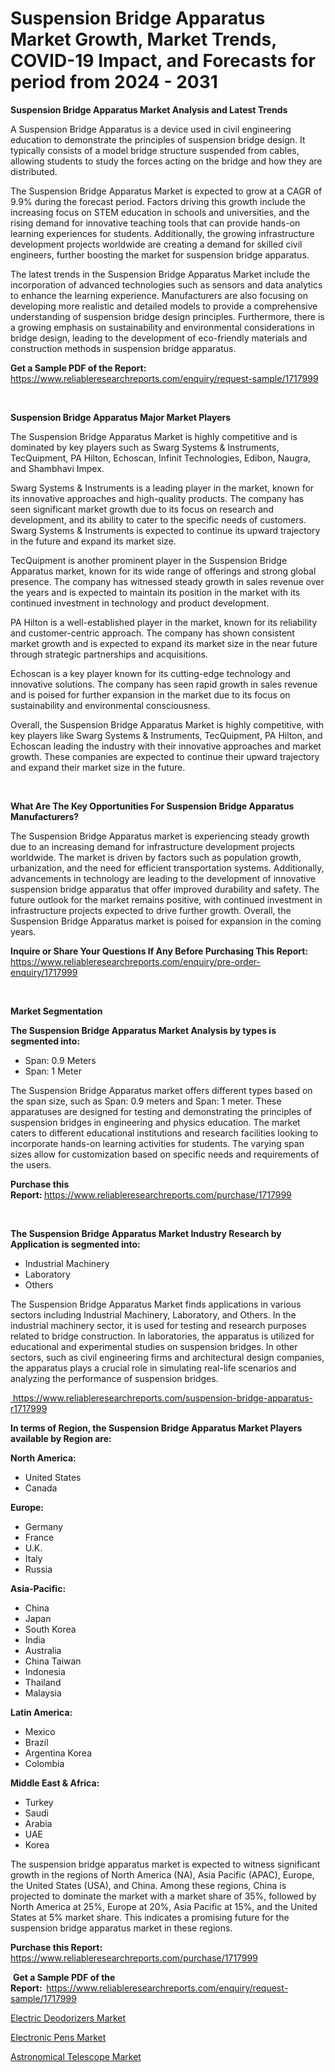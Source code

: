 <p><h1>Suspension Bridge Apparatus Market Growth, Market Trends, COVID-19 Impact, and Forecasts for period from 2024 - 2031</h1></p><p><strong>Suspension Bridge Apparatus Market Analysis and Latest Trends</strong></p>
<p><p>A Suspension Bridge Apparatus is a device used in civil engineering education to demonstrate the principles of suspension bridge design. It typically consists of a model bridge structure suspended from cables, allowing students to study the forces acting on the bridge and how they are distributed.</p><p>The Suspension Bridge Apparatus Market is expected to grow at a CAGR of 9.9% during the forecast period. Factors driving this growth include the increasing focus on STEM education in schools and universities, and the rising demand for innovative teaching tools that can provide hands-on learning experiences for students. Additionally, the growing infrastructure development projects worldwide are creating a demand for skilled civil engineers, further boosting the market for suspension bridge apparatus.</p><p>The latest trends in the Suspension Bridge Apparatus Market include the incorporation of advanced technologies such as sensors and data analytics to enhance the learning experience. Manufacturers are also focusing on developing more realistic and detailed models to provide a comprehensive understanding of suspension bridge design principles. Furthermore, there is a growing emphasis on sustainability and environmental considerations in bridge design, leading to the development of eco-friendly materials and construction methods in suspension bridge apparatus.</p></p>
<p><strong>Get a Sample PDF of the Report:&nbsp;</strong> <a href="https://www.reliableresearchreports.com/enquiry/request-sample/1717999">https://www.reliableresearchreports.com/enquiry/request-sample/1717999</a></p>
<p>&nbsp;</p>
<p><strong>Suspension Bridge Apparatus Major Market Players</strong></p>
<p><p>The Suspension Bridge Apparatus Market is highly competitive and is dominated by key players such as Swarg Systems & Instruments, TecQuipment, PA Hilton, Echoscan, Infinit Technologies, Edibon, Naugra, and Shambhavi Impex.</p><p>Swarg Systems & Instruments is a leading player in the market, known for its innovative approaches and high-quality products. The company has seen significant market growth due to its focus on research and development, and its ability to cater to the specific needs of customers. Swarg Systems & Instruments is expected to continue its upward trajectory in the future and expand its market size.</p><p>TecQuipment is another prominent player in the Suspension Bridge Apparatus market, known for its wide range of offerings and strong global presence. The company has witnessed steady growth in sales revenue over the years and is expected to maintain its position in the market with its continued investment in technology and product development.</p><p>PA Hilton is a well-established player in the market, known for its reliability and customer-centric approach. The company has shown consistent market growth and is expected to expand its market size in the near future through strategic partnerships and acquisitions.</p><p>Echoscan is a key player known for its cutting-edge technology and innovative solutions. The company has seen rapid growth in sales revenue and is poised for further expansion in the market due to its focus on sustainability and environmental consciousness.</p><p>Overall, the Suspension Bridge Apparatus Market is highly competitive, with key players like Swarg Systems & Instruments, TecQuipment, PA Hilton, and Echoscan leading the industry with their innovative approaches and market growth. These companies are expected to continue their upward trajectory and expand their market size in the future.</p></p>
<p>&nbsp;</p>
<p><strong>What Are The Key Opportunities For Suspension Bridge Apparatus Manufacturers?</strong></p>
<p><p>The Suspension Bridge Apparatus market is experiencing steady growth due to an increasing demand for infrastructure development projects worldwide. The market is driven by factors such as population growth, urbanization, and the need for efficient transportation systems. Additionally, advancements in technology are leading to the development of innovative suspension bridge apparatus that offer improved durability and safety. The future outlook for the market remains positive, with continued investment in infrastructure projects expected to drive further growth. Overall, the Suspension Bridge Apparatus market is poised for expansion in the coming years.</p></p>
<p><strong>Inquire or Share Your Questions If Any Before Purchasing This Report:</strong> <a href="https://www.reliableresearchreports.com/enquiry/pre-order-enquiry/1717999">https://www.reliableresearchreports.com/enquiry/pre-order-enquiry/1717999</a></p>
<p>&nbsp;</p>
<p><strong>Market Segmentation</strong></p>
<p><strong>The Suspension Bridge Apparatus Market Analysis by types is segmented into:</strong></p>
<p><ul><li>Span: 0.9 Meters</li><li>Span: 1 Meter</li></ul></p>
<p><p>The Suspension Bridge Apparatus market offers different types based on the span size, such as Span: 0.9 meters and Span: 1 meter. These apparatuses are designed for testing and demonstrating the principles of suspension bridges in engineering and physics education. The market caters to different educational institutions and research facilities looking to incorporate hands-on learning activities for students. The varying span sizes allow for customization based on specific needs and requirements of the users.</p></p>
<p><strong>Purchase this Report:&nbsp;</strong><a href="https://www.reliableresearchreports.com/purchase/1717999">https://www.reliableresearchreports.com/purchase/1717999</a></p>
<p>&nbsp;</p>
<p><strong>The Suspension Bridge Apparatus Market Industry Research by Application is segmented into:</strong></p>
<p><ul><li>Industrial Machinery</li><li>Laboratory</li><li>Others</li></ul></p>
<p><p>The Suspension Bridge Apparatus Market finds applications in various sectors including Industrial Machinery, Laboratory, and Others. In the industrial machinery sector, it is used for testing and research purposes related to bridge construction. In laboratories, the apparatus is utilized for educational and experimental studies on suspension bridges. In other sectors, such as civil engineering firms and architectural design companies, the apparatus plays a crucial role in simulating real-life scenarios and analyzing the performance of suspension bridges.</p></p>
<p><a href="https://www.reliableresearchreports.com/suspension-bridge-apparatus-r1717999">&nbsp;https://www.reliableresearchreports.com/suspension-bridge-apparatus-r1717999</a></p>
<p><strong>In terms of Region, the Suspension Bridge Apparatus Market Players available by Region are:</strong></p>
<p>
    <p> <strong> North America: </strong>
        <ul>
            <li>United States</li>
            <li>Canada</li>
        </ul>
        </p> 
    <p> <strong> Europe: </strong>
        <ul>
            <li>Germany</li>
            <li>France</li>
            <li>U.K.</li>
            <li>Italy</li>
            <li>Russia</li>
        </ul>
        </p> 
    <p> <strong> Asia-Pacific: </strong>
        <ul>
            <li>China</li>
            <li>Japan</li>
            <li>South Korea</li>
            <li>India</li>
            <li>Australia</li>
            <li>China Taiwan</li>
            <li>Indonesia</li>
            <li>Thailand</li>
            <li>Malaysia</li>
        </ul>
        </p> 
    <p> <strong> Latin America: </strong>
        <ul>
            <li>Mexico</li>
            <li>Brazil</li>
            <li>Argentina Korea</li>
            <li>Colombia</li>
        </ul>
        </p> 
    <p> <strong> Middle East & Africa: </strong>
        <ul>
            <li>Turkey</li>
            <li>Saudi</li>
            <li>Arabia</li>
            <li>UAE</li>
            <li>Korea</li>
        </ul>
    </p>
    </p>
<p><p>The suspension bridge apparatus market is expected to witness significant growth in the regions of North America (NA), Asia Pacific (APAC), Europe, the United States (USA), and China. Among these regions, China is projected to dominate the market with a market share of 35%, followed by North America at 25%, Europe at 20%, Asia Pacific at 15%, and the United States at 5% market share. This indicates a promising future for the suspension bridge apparatus market in these regions.</p></p>
<p><strong>Purchase this Report: </strong><a href="https://www.reliableresearchreports.com/purchase/1717999">https://www.reliableresearchreports.com/purchase/1717999</a></p>
<p>&nbsp;<strong>Get a Sample PDF of the Report:&nbsp;&nbsp;</strong><a href="https://www.reliableresearchreports.com/enquiry/request-sample/1717999">https://www.reliableresearchreports.com/enquiry/request-sample/1717999</a></p>
<p><strong></strong></p>
<p><p><a href="https://www.linkedin.com/pulse/electric-deodorizers-market-research-report-its-history-forecast-txole?trackingId=9N907XB0pcLWlcndcOszVA%3D%3D">Electric Deodorizers Market</a></p><p><a href="https://www.linkedin.com/pulse/electronic-pens-market-exploring-share-trends-future-il5me?trackingId=4SBZUVekfOl20wZSWh4kRA%3D%3D">Electronic Pens Market</a></p><p><a href="https://www.linkedin.com/pulse/astronomical-telescopenbspmarket-focuses-market-share-size-jyske?trackingId=phy%2BA17rteqvw1%2BzQeRoDA%3D%3D">Astronomical Telescope Market</a></p></p>